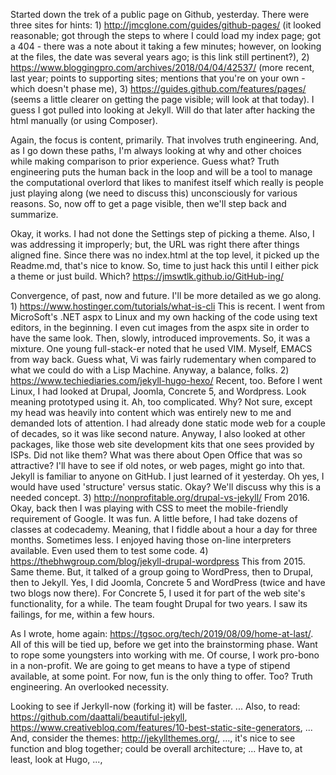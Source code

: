 Started down the trek of a public page on Github, yesterday. There were three sites for hints: 1) http://jmcglone.com/guides/github-pages/ (it looked reasonable; got through the steps to where I could load my index page; got a 404 - there was a note about it taking a few minutes; however, on looking at the files, the date was several years ago; is this link still pertinent?), 2) https://www.bloggingpro.com/archives/2018/04/04/42537/ (more recent, last year; points to supporting sites; mentions that you're on your own - which doesn't phase me), 3) https://guides.github.com/features/pages/ (seems a little clearer on getting the page visible; will look at that today). I guess I got pulled into looking at Jekyll. Will do that later after hacking the html manually (or using Composer). 

Again, the focus is content, primarily. That involves truth engineering. And, as I go down these paths, I'm always looking at why and other choices while making comparison to prior experience. Guess what? Truth engineering puts the human back in the loop and will be a tool to manage the computational overlord that likes to manifest itself which really is people just playing along (we need to discuss this) unconsciously for various reasons. So, now off to get a page visible, then we'll step back and summarize.  

Okay, it works. I had not done the Settings step of picking a theme. Also, I was addressing it improperly; but, the URL was right there after things aligned fine. Since there was no index.html at the top level, it picked up the Readme.md, that's nice to know. So, time to just hack this until I either pick a theme or just build. Which? https://jmswtlk.github.io/GitHub-ing/ 

Convergence, of past, now and future. I'll be more detailed as we go along. 1) https://www.hostinger.com/tutorials/what-is-cli This is recent. I went from MicroSoft's .NET aspx to Linux and my own hacking of the code using text editors, in the beginning. I even cut images from the aspx site in order to have the same look. Then, slowly, introduced improvements. So, it was a mixture. One young full-stack-er noted that he used VIM. Myself, EMACS from way back. Guess what, Vi was fairly rudementary when compared to what we could do with a Lisp Machine. Anyway, a balance, folks. 2) https://www.techiediaries.com/jekyll-hugo-hexo/ Recent, too. Before I went Linux, I had looked at Drupal, Joomla, Concrete 5, and Wordpress. Look meaning prototyped using it. Ah, too complicated. Why? Not sure, except my head was heavily into content which was entirely new to me and demanded lots of attention. I had already done static mode web for a couple of decades, so it was like second nature. Anyway, I also looked at other packages, like those web site development kits that one sees provided by ISPs. Did not like them? What was there about Open Office that was so attractive? I'll have to see if old notes, or web pages, might go into that. Jekyll is familiar to anyone on GitHub. I just learned of it yesterday. Oh yes, I would have used 'structure' versus static. Okay? We'll discuss why this is a needed concept. 3) http://nonprofitable.org/drupal-vs-jekyll/ From 2016. Okay, back then I was playing with CSS to meet the mobile-friendly requirement of Google. It was fun. A little before, I had take dozens of classes at codecademy. Meaning, that I fiddle about a hour a day for three months. Sometimes less. I enjoyed having those on-line interpreters available. Even used them to test some code. 4) https://thebhwgroup.com/blog/jekyll-drupal-wordpress This from 2015. Same theme. But, it talked of a group going to WordPress, then to Drupal, then to Jekyll. Yes, I did Joomla, Concrete 5 and WordPress (twice and have two blogs now there). For Concrete 5, I used it for part of the web site's functionality, for a while. The team fought Drupal for two years. I saw its failings, for me, within a few hours.  

As I wrote, home again: https://tgsoc.org/tech/2019/08/09/home-at-last/. All of this will be tied up, before we get into the brainstorming phase. Want to rope some youngsters into working with me. Of course, I work pro-bono in a non-profit. We are going to get means to have a type of stipend available, at some point. For now, fun is the only thing to offer. Too? Truth engineering. An overlooked necessity. 

Looking to see if Jerkyll-now (forking it) will be faster. ... Also, to read: https://github.com/daattali/beautiful-jekyll, https://www.creativebloq.com/features/10-best-static-site-generators, ... And, consider the themes: http://jekyllthemes.org/, ..., it's nice to see function and blog together; could be overall architecture; ... Have to, at least, look at Hugo, ..., 
